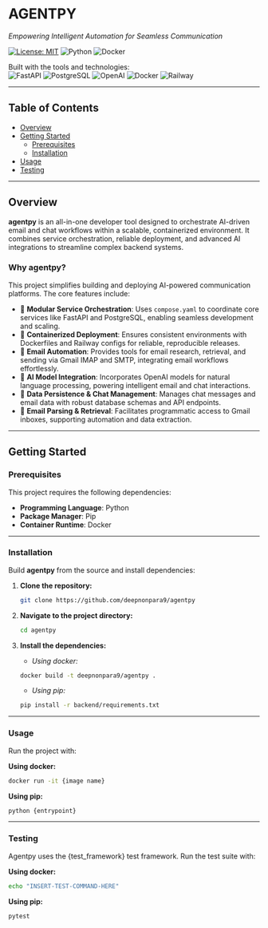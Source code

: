 # AGENTPY

*Empowering Intelligent Automation for Seamless Communication*

[![License: MIT](https://img.shields.io/badge/license-MIT-green)](LICENSE) 
![Python](https://img.shields.io/badge/python-3.8%2B-blue) 
![Docker](https://img.shields.io/badge/docker-available-blue)

Built with the tools and technologies:  
![FastAPI](https://img.shields.io/badge/FastAPI-005571?style=for-the-badge&logo=fastapi&logoColor=white)
![PostgreSQL](https://img.shields.io/badge/PostgreSQL-336791?style=for-the-badge&logo=postgresql&logoColor=white)
![OpenAI](https://img.shields.io/badge/OpenAI-412991?style=for-the-badge&logo=openai&logoColor=white)
![Docker](https://img.shields.io/badge/Docker-2496ED?style=for-the-badge&logo=docker&logoColor=white)
![Railway](https://img.shields.io/badge/Railway-0B0D0E?style=for-the-badge&logo=railway&logoColor=white)

---

## Table of Contents
- [Overview](#overview)
- [Getting Started](#getting-started)
  - [Prerequisites](#prerequisites)
  - [Installation](#installation)
- [Usage](#usage)
- [Testing](#testing)

---

## Overview
**agentpy** is an all-in-one developer tool designed to orchestrate AI-driven email and chat workflows within a scalable, containerized environment. It combines service orchestration, reliable deployment, and advanced AI integrations to streamline complex backend systems.

### Why agentpy?
This project simplifies building and deploying AI-powered communication platforms. The core features include:

- 🌿 **Modular Service Orchestration**: Uses `compose.yaml` to coordinate core services like FastAPI and PostgreSQL, enabling seamless development and scaling.
- 🚀 **Containerized Deployment**: Ensures consistent environments with Dockerfiles and Railway configs for reliable, reproducible releases.
- 📧 **Email Automation**: Provides tools for email research, retrieval, and sending via Gmail IMAP and SMTP, integrating email workflows effortlessly.
- 🤖 **AI Model Integration**: Incorporates OpenAI models for natural language processing, powering intelligent email and chat interactions.
- 💾 **Data Persistence & Chat Management**: Manages chat messages and email data with robust database schemas and API endpoints.
- 📜 **Email Parsing & Retrieval**: Facilitates programmatic access to Gmail inboxes, supporting automation and data extraction.

---

## Getting Started

### Prerequisites
This project requires the following dependencies:

- **Programming Language**: Python  
- **Package Manager**: Pip  
- **Container Runtime**: Docker  

---

### Installation
Build **agentpy** from the source and install dependencies:

1. **Clone the repository:**
   ```bash
   git clone https://github.com/deepnonpara9/agentpy 
   ```

2. **Navigate to the project directory:**
   ```bash
   cd agentpy
   ```

3. **Install the dependencies:**
   - *Using docker:*
   ```bash
   docker build -t deepnonpara9/agentpy .
   ```
   - *Using pip:*
   ```bash
   pip install -r backend/requirements.txt
   ```

---

### Usage
Run the project with:

**Using docker:**
```bash
docker run -it {image name}
```

**Using pip:**
```bash
python {entrypoint}
```

---

### Testing
Agentpy uses the {test_framework} test framework. Run the test suite with:

**Using docker:**
```bash
echo "INSERT-TEST-COMMAND-HERE"
```

**Using pip:**
```bash
pytest
```